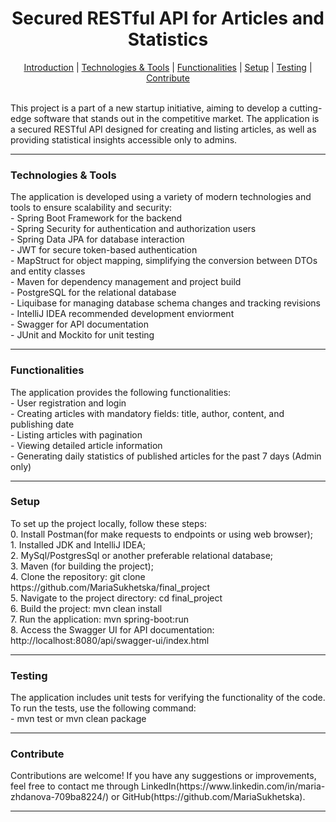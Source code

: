 <div align="center">
    <h1> Secured RESTful API for Articles and Statistics </h1>
</div>

<div align="center">
    <a href="#introduction">Introduction</a> |
    <a href="#technologies">Technologies & Tools</a> |
    <a href="#functionalities">Functionalities</a> |
    <a href="#setup">Setup</a> |
    <a href="#testing">Testing</a> |
    <a href="#contribute">Contribute</a>
</div>

<div id="introduction">
    <br>
    <p>
        This project is a part of a new startup initiative, aiming to develop a cutting-edge software that stands out in the competitive 
        market. The application is a secured RESTful API designed for creating and listing articles, as well as providing statistical insights 
        accessible only to admins.
    </p>
</div>
<hr>

<div id="technologies">
    <h3> Technologies & Tools </h3>
    <p>
        The application is developed using a variety of modern technologies and tools to ensure scalability and security:
        <br> - Spring Boot Framework for the backend
        <br> - Spring Security for authentication and authorization users
        <br> - Spring Data JPA for database interaction
        <br> - JWT for secure token-based authentication 
        <br> - MapStruct for object mapping, simplifying the conversion between DTOs and entity classes
        <br> - Maven for dependency management and project build
        <br> - PostgreSQL for the relational database
        <br> - Liquibase for managing database schema changes and tracking revisions
        <br> - IntelliJ IDEA recommended development enviorment
        <br> - Swagger for API documentation
        <br> - JUnit and Mockito for unit testing
    </p>
</div>
<hr>

<div id="functionalities">
    <h3> Functionalities </h3>
    <p>
        The application provides the following functionalities:
        <br> - User registration and login
        <br> - Creating articles with mandatory fields: title, author, content, and publishing date
        <br> - Listing articles with pagination
        <br> - Viewing detailed article information
        <br> - Generating daily statistics of published articles for the past 7 days (Admin only)
    </p>
</div>
<hr>

<div id="setup">
    <h3> Setup </h3>
    <p>
        To set up the project locally, follow these steps:
        <br> 0. Install Postman(for make requests to endpoints or using web browser);
        <br> 1. Installed JDK and IntelliJ IDEA;
        <br> 2. MySql/PostgresSql or another preferable relational database;
        <br> 3. Maven (for building the project);
        <br> 4. Clone the repository: git clone https://github.com/MariaSukhetska/final_project
        <br> 5. Navigate to the project directory: cd final_project
        <br> 6. Build the project: mvn clean install
        <br> 7. Run the application: mvn spring-boot:run
        <br> 8. Access the Swagger UI for API documentation: http://localhost:8080/api/swagger-ui/index.html 
</p>
</div>
<hr>

<div id="testing">
    <h3> Testing </h3>
    <p>
        The application includes unit tests for verifying the functionality of the code. To run the tests, use the following command:
        <br> - mvn test or mvn clean package
    </p>
</div>
<hr>

<div id="contribute">
    <h3> Contribute </h3>
    <p>
        Contributions are welcome! If you have any suggestions or improvements, feel free to contact me 
        through LinkedIn(https://www.linkedin.com/in/maria-zhdanova-709ba8224/) or GitHub(https://github.com/MariaSukhetska).
    </p>
</div>
<hr>
